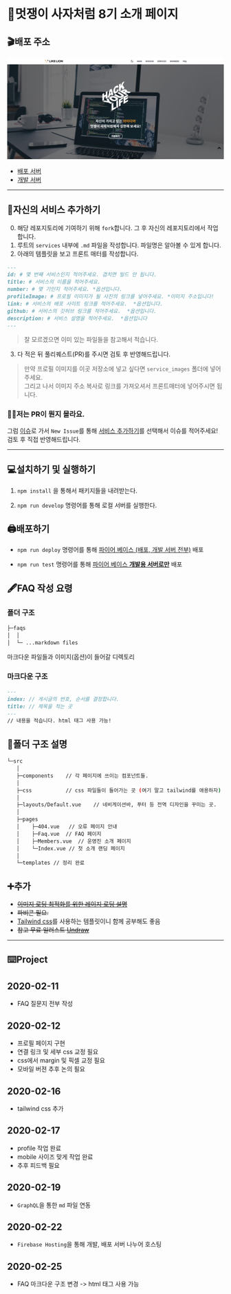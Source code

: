 # 🦁멋쟁이 사자처럼 8기 소개 페이지

## 🎬배포 주소

<img src="./service_images/2020-02-24.jpeg">

- [배포 서버](https://jbnu-likelion.web.app/)
- [개발 서버](https://jbnulikelion.web.app/)

---

## 🔰자신의 서비스 추가하기

0. 해당 레포지토리에 기여하기 위해 `fork`합니다. 그 후 자신의 레포지토리에서 작업합니다.
1. 루트의 `services` 내부에 `.md` 파일을 작성합니다. 파일명은 알아볼 수 있게 합니다.
1. 아래의 템플릿을 보고 프론트 매터를 작성합니다.

```md
---
id: # 몇 번째 서비스인지 적어주세요. 겹치면 빌드 안 됩니다.
title: # 서비스의 이름을 적어주세요.
number: # 몇 기인지 적어주세요. *옵션입니다.
profileImage: # 프로필 이미지가 될 사진의 링크를 넣어주세요. *이미지 주소입니다!
link: # 서비스의 배포 사이트 링크를 적어주세요.  *옵션입니다.
github: # 서비스의 깃허브 링크를 적어주세요.  *옵션입니다.
description: # 서비스 설명을 적어주세요.  *옵션입니다
---
```

> 잘 모르겠으면 이미 있는 파일들을 참고해서 적습니다.

3. 다 적은 뒤 풀리퀘스트(PR)를 주시면 검토 후 반영해드립니다.

> 만약 프로필 이미지를 이곳 저장소에 넣고 싶다면 `service_images` 폴더에 넣어주세요. <br/>
> 그리고 나서 이미지 주소 복사로 링크를 가져오셔서 프론트매터에 넣어주시면 됩니다.

### 🤷‍♂️저는 PR이 뭔지 몰라요.

그럼 [이슈](https://github.com/JBNU-LIKELION-INTRO-PROJ/8th-intro-page/issues)로 가서 `New Issue`를 통해 [서비스 추가하기](https://github.com/JBNU-LIKELION-INTRO-PROJ/8th-intro-page/issues/new/choose)를 선택해서 이슈를 적어주세요! <br/>
검토 후 직접 반영해드립니다.

---

## 💻설치하기 및 실행하기

1. `npm install` 을 통해서 패키지들을 내려받는다.

2. `npm run develop` 명령어를 통해 로컬 서버를 실행한다.

## 🖨배포하기

- `npm run deploy` 명령어를 통해 [파이어 베이스 (배포, 개발 서버 전부)](https://jbnu-likelion.web.app/) 배포

- `npm run test` 명령어를 통해 [파이어 베이스 **개발용 서버로만**](https://jbnulikelion.web.app/) 배포

## 🖋FAQ 작성 요령

### 폴더 구조

```sh
├─faqs
│  │
│  └─ ...markdown files

```

마크다운 파일들과 이미지(옵션)이 들어갈 디렉토리

### 마크다운 구조

```md
---
index: // 게시글의 번호, 순서를 결정합니다.
title: // 제목을 적는 곳
---
// 내용을 적습니다. html 태그 사용 가능!
```

## 📂폴더 구조 설명

```sh
└─src
   │
   ├─components    // 각 페이지에 쓰이는 컴포넌트들.
   │
   ├─css           // css 파일들이 들어가는 곳 (여기 말고 tailwind를 애용하자)
   │
   ├─layouts/Default.vue    // 네비게이션바, 푸터 등 전역 디자인을 꾸미는 곳.
   │
   ├─pages
   │    ├─404.vue   // 오류 페이지 안내
   │    ├─Faq.vue  // FAQ 페이지
   │    ├─Members.vue  // 운영진 소개 페이지
   │    └─Index.vue // 첫 소개 랜딩 페이지
   │
   └─templates // 정리 완료

```

## ➕추가

- ~~[이미지 로딩 최적화를 위한 레이지 로딩 설명](https://gridsome.org/docs/images/)~~
- ~~파비콘 필요.~~
- [Tailwind css](https://tailwindcss.com/)를 사용하는 템플릿이니 함께 공부해도 좋음
- ~~참고 무료 일러스트 [Undraw](https://undraw.co/)~~

---

## ⌨️Project

## 2020-02-11

- FAQ 질문지 전부 작성

## 2020-02-12

- 프로필 페이지 구현
- 연결 링크 및 세부 css 교정 필요
- css에서 margin 및 픽셀 교정 필요
- 모바일 버젼 추후 논의 필요

## 2020-02-16

- tailwind css 추가

## 2020-02-17

- profile 작업 완료
- mobile 사이즈 맞게 작업 완료
- 추후 피드백 필요

## 2020-02-19

- `GraphQL`을 통한 `md` 파일 연동

## 2020-02-22

- `Firebase Hosting`을 통해 개발, 배포 서버 나누어 호스팅

## 2020-02-25

- FAQ 마크다운 구조 변경 -> html 태그 사용 가능